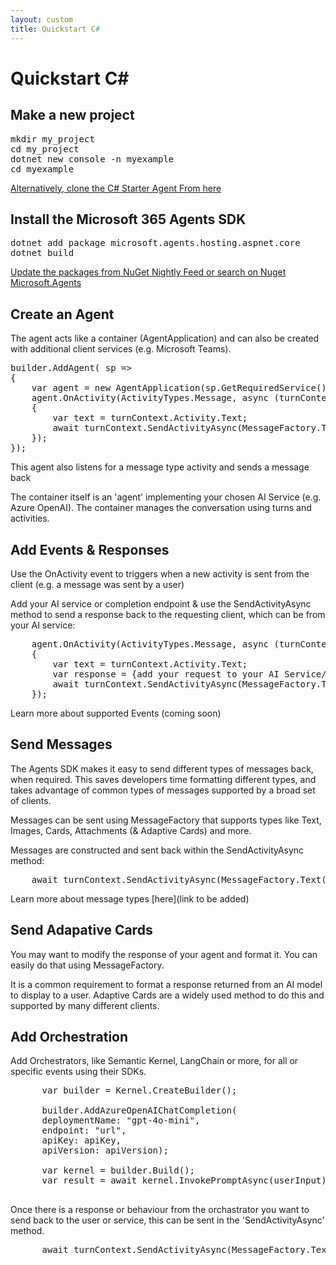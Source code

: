```yaml
---
layout: custom
title: Quickstart C#
---
```



# Quickstart C# 

## Make a new project

<pre>
mkdir my_project
cd my_project
dotnet new console -n myexample
cd myexample
</pre>

[Alternatively, clone the C# Starter Agent From here](https://github.com/microsoft/Agents/tree/main/samples/basic/echo-bot/dotnet)

## Install the Microsoft 365 Agents SDK
<pre>
dotnet add package microsoft.agents.hosting.aspnet.core
dotnet build
</pre>

[Update the packages from NuGet Nightly Feed or search on Nuget Microsoft.Agents](https://www.nuget.org/profiles/nugetbotbuilder)

## Create an Agent

The agent acts like a container (AgentApplication) and can also be created with additional client services (e.g. Microsoft Teams). 

<pre>
builder.AddAgent( sp =>
{
    var agent = new AgentApplication(sp.GetRequiredService<AgentApplicationOptions>());
    agent.OnActivity(ActivityTypes.Message, async (turnContext, turnState, cancellationToken) =>
    {
        var text = turnContext.Activity.Text;
        await turnContext.SendActivityAsync(MessageFactory.Text($"Echo: {text}"), cancellationToken);
    });
});
</pre>

This agent also listens for a message type activity and sends a message back

The container itself is an 'agent' implementing your chosen AI Service (e.g. Azure OpenAI). The container manages the conversation using turns and activities.

## Add Events & Responses

Use the OnActivity event to triggers when a new activity is sent from the client (e.g. a message was sent by a user) 

Add your AI service or completion endpoint & use the SendActivityAsync method to send a response back to the requesting client, which can be from your AI service:

<pre>
    agent.OnActivity(ActivityTypes.Message, async (turnContext, turnState, cancellationToken) =>
    {
        var text = turnContext.Activity.Text;
        var response = {add your request to your AI Service/Completion API here}
        await turnContext.SendActivityAsync(MessageFactory.Text($"{response}"), cancellationToken);
    });
</pre>

Learn more about supported Events (coming soon)

## Send Messages

The Agents SDK makes it easy to send different types of messages back, when required. This saves developers time formatting different types, and takes advantage of common types of messages supported by a broad set of clients.

Messages can be sent using MessageFactory that supports types like Text, Images, Cards, Attachments (& Adaptive Cards) and more. 

Messages are constructed and sent back within the SendActivityAsync method:

<pre>
    await turnContext.SendActivityAsync(MessageFactory.Text($"{response}"), cancellationToken);
</pre>

Learn more about message types [here](link to be added)

## Send Adapative Cards

You may want to modify the response of your agent and format it. You can easily do that using MessageFactory.

It is a common requirement to format a response returned from an AI model to display to a user. Adaptive Cards are a widely used method to do this and supported by many different clients. 

## Add Orchestration

Add Orchestrators, like Semantic Kernel, LangChain or more, for all or specific events using their SDKs.

<pre>
      var builder = Kernel.CreateBuilder();

      builder.AddAzureOpenAIChatCompletion(
      deploymentName: "gpt-4o-mini",
      endpoint: "url",
      apiKey: apiKey,
      apiVersion: apiVersion);

      var kernel = builder.Build();
      var result = await kernel.InvokePromptAsync(userInput);

</pre>

Once there is a response or behaviour from the orchastrator you want to send back to the user or service, this can be sent in the 'SendActivityAsync' method.

<pre>
      await turnContext.SendActivityAsync(MessageFactory.Text(result), cancellationToken);
</pre>
